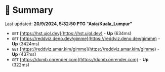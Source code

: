 # 📖 Summary
Last updated: **20/9/2024, 5:32:50 PTG "Asia/Kuala_Lumpur"**

- `GET` [https://hst.ujol.dev](https://hst.ujol.dev) - **Up** (634ms)
- `GET` [https://reddviz.deno.dev/gimme](https://reddviz.deno.dev/gimme) - **Up** (3424ms)
- `GET` [https://reddviz.amar.kim/gimme](https://reddviz.amar.kim/gimme) - **Up** (437ms)
- `GET` [https://dumb.onrender.com](https://dumb.onrender.com) - **Up** (322ms)
